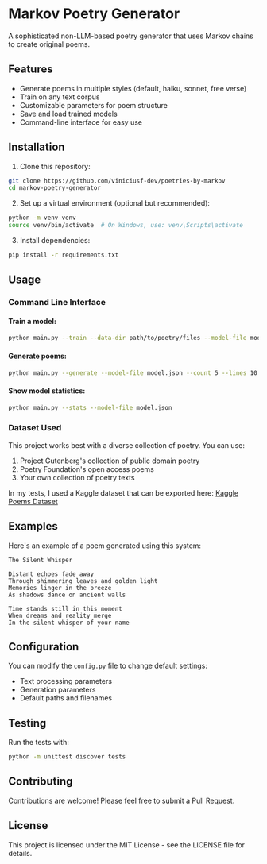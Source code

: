 ﻿# Markov Poetry Generator

A sophisticated non-LLM-based poetry generator that uses Markov chains to create original poems.

## Features

- Generate poems in multiple styles (default, haiku, sonnet, free verse)
- Train on any text corpus
- Customizable parameters for poem structure
- Save and load trained models
- Command-line interface for easy use

## Installation

1. Clone this repository:
```bash
git clone https://github.com/viniciusf-dev/poetries-by-markov
cd markov-poetry-generator
```

2. Set up a virtual environment (optional but recommended):
```bash
python -m venv venv
source venv/bin/activate  # On Windows, use: venv\Scripts\activate
```

3. Install dependencies:
```bash
pip install -r requirements.txt
```

## Usage

### Command Line Interface

#### Train a model:

```bash
python main.py --train --data-dir path/to/poetry/files --model-file model.json --order 2
```

#### Generate poems:

```bash
python main.py --generate --model-file model.json --count 5 --lines 10 --style default
```

#### Show model statistics:

```bash
python main.py --stats --model-file model.json
```

### Dataset Used

This project works best with a diverse collection of poetry. You can use:

1. Project Gutenberg's collection of public domain poetry
2. Poetry Foundation's open access poems
3. Your own collection of poetry texts

In my tests, I used a Kaggle dataset that can be exported here: [Kaggle Poems Dataset](https://www.kaggle.com/datasets/michaelarman/poemsdataset?resource=download)

## Examples

Here's an example of a poem generated using this system:

```
The Silent Whisper

Distant echoes fade away
Through shimmering leaves and golden light
Memories linger in the breeze
As shadows dance on ancient walls

Time stands still in this moment
When dreams and reality merge
In the silent whisper of your name
```

## Configuration

You can modify the `config.py` file to change default settings:

- Text processing parameters
- Generation parameters
- Default paths and filenames

## Testing

Run the tests with:

```bash
python -m unittest discover tests
```

## Contributing

Contributions are welcome! Please feel free to submit a Pull Request.

## License

This project is licensed under the MIT License - see the LICENSE file for details.